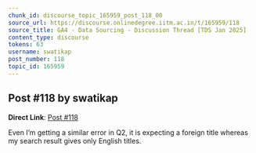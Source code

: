 ```yaml
---
chunk_id: discourse_topic_165959_post_118_00
source_url: https://discourse.onlinedegree.iitm.ac.in/t/165959/118
source_title: GA4 - Data Sourcing - Discussion Thread [TDS Jan 2025]
content_type: discourse
tokens: 63
username: swatikap
post_number: 118
topic_id: 165959
---
```


## Post #118 by swatikap

**Direct Link**: [Post #118](https://discourse.onlinedegree.iitm.ac.in/t/165959/118)

Even I’m getting a similar error in Q2, it is expecting a foreign title whereas my search result gives only English titles.

